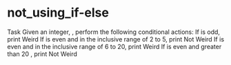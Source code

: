 # not_using_if-else
Task Given an integer, , perform the following conditional actions:  If  is odd, print Weird If  is even and in the inclusive range of  2 to 5, print Not Weird If  is even and in the inclusive range of  6 to 20, print Weird If  is even and greater than 20 , print Not Weird
